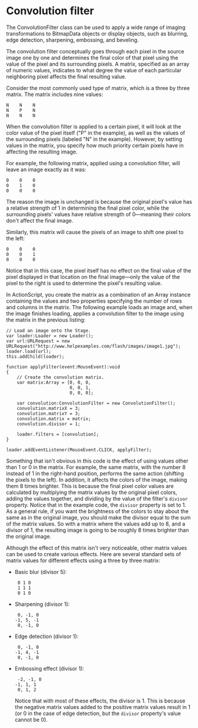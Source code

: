# Convolution filter

The ConvolutionFilter class can be used to apply a wide range of imaging
transformations to BitmapData objects or display objects, such as blurring, edge
detection, sharpening, embossing, and beveling.

The convolution filter conceptually goes through each pixel in the source image
one by one and determines the final color of that pixel using the value of the
pixel and its surrounding pixels. A matrix, specified as an array of numeric
values, indicates to what degree the value of each particular neighboring pixel
affects the final resulting value.

Consider the most commonly used type of matrix, which is a three by three
matrix. The matrix includes nine values:

    N    N    N
    N    P    N
    N    N    N

When the convolution filter is applied to a certain pixel, it will look at the
color value of the pixel itself ("P" in the example), as well as the values of
the surrounding pixels (labeled "N" in the example). However, by setting values
in the matrix, you specify how much priority certain pixels have in affecting
the resulting image.

For example, the following matrix, applied using a convolution filter, will
leave an image exactly as it was:

    0    0    0
    0    1    0
    0    0    0

The reason the image is unchanged is because the original pixel's value has a
relative strength of 1 in determining the final pixel color, while the
surrounding pixels' values have relative strength of 0—meaning their colors
don't affect the final image.

Similarly, this matrix will cause the pixels of an image to shift one pixel to
the left:

    0    0    0
    0    0    1
    0    0    0

Notice that in this case, the pixel itself has no effect on the final value of
the pixel displayed in that location on the final image—only the value of the
pixel to the right is used to determine the pixel's resulting value.

In ActionScript, you create the matrix as a combination of an Array instance
containing the values and two properties specifying the number of rows and
columns in the matrix. The following example loads an image and, when the image
finishes loading, applies a convolution filter to the image using the matrix in
the previous listing:

    // Load an image onto the Stage.
    var loader:Loader = new Loader();
    var url:URLRequest = new URLRequest("http://www.helpexamples.com/flash/images/image1.jpg");
    loader.load(url);
    this.addChild(loader);

    function applyFilter(event:MouseEvent):void
    {
        // Create the convolution matrix.
        var matrix:Array = [0, 0, 0,
                            0, 0, 1,
                            0, 0, 0];

        var convolution:ConvolutionFilter = new ConvolutionFilter();
        convolution.matrixX = 3;
        convolution.matrixY = 3;
        convolution.matrix = matrix;
        convolution.divisor = 1;

        loader.filters = [convolution];
    }

    loader.addEventListener(MouseEvent.CLICK, applyFilter);

Something that isn't obvious in this code is the effect of using values other
than 1 or 0 in the matrix. For example, the same matrix, with the number 8
instead of 1 in the right-hand position, performs the same action (shifting the
pixels to the left). In addition, it affects the colors of the image, making
them 8 times brighter. This is because the final pixel color values are
calculated by multiplying the matrix values by the original pixel colors, adding
the values together, and dividing by the value of the filter's `divisor`
property. Notice that in the example code, the `divisor` property is set to 1.
As a general rule, if you want the brightness of the colors to stay about the
same as in the original image, you should make the divisor equal to the sum of
the matrix values. So with a matrix where the values add up to 8, and a divisor
of 1, the resulting image is going to be roughly 8 times brighter than the
original image.

Although the effect of this matrix isn't very noticeable, other matrix values
can be used to create various effects. Here are several standard sets of matrix
values for different effects using a three by three matrix:

- Basic blur (divisor 5):

       0 1 0
       1 1 1
       0 1 0

- Sharpening (divisor 1):

       0, -1, 0
      -1, 5, -1
       0, -1, 0

- Edge detection (divisor 1):

       0, -1, 0
      -1, 4, -1
       0, -1, 0

- Embossing effect (divisor 1):

       -2, -1, 0
      -1, 1, 1
       0, 1, 2

  Notice that with most of these effects, the divisor is 1. This is because the
  negative matrix values added to the positive matrix values result in 1 (or 0
  in the case of edge detection, but the `divisor` property's value cannot be
  0).
